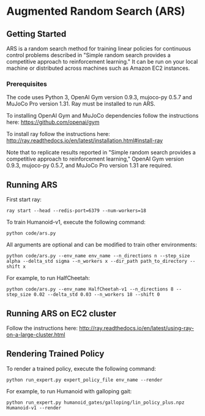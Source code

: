 # Augmented Random Search (ARS)


## Getting Started
ARS is a random search method for training linear policies for continuous control problems described in "Simple random search provides a competitive approach to reinforcement learning." It can be run on your local machine or distributed across machines such as Amazon EC2 instances. 


### Prerequisites

The code uses Python 3, OpenAI Gym version 0.9.3, mujoco-py 0.5.7 and MuJoCo Pro version 1.31. Ray must be installed to run ARS. 

To installing OpenAI Gym and MuJoCo dependencies follow the instructions here:
https://github.com/openai/gym

To install ray follow the instructions here: 
http://ray.readthedocs.io/en/latest/installation.html#install-ray

Note that to replicate results reported in "Simple random search provides a competitive approach to reinforcement learning," OpenAI Gym version 0.9.3, mujoco-py 0.5.7, and MuJoCo Pro version 1.31 are required. 

## Running ARS

First start ray:

```
ray start --head --redis-port=6379 --num-workers=18
```

To train Humanoid-v1, execute the following command: 

```
python code/ars.py
```


All arguments are optional and can be modified to train other environments:

```
python code/ars.py --env_name env_name --n_directions n --step_size alpha --delta_std sigma --n_workers x --dir_path path_to_directory --shift x
```

For example, to run HalfCheetah:

```
python code/ars.py --env_name HalfCheetah-v1 --n_directions 8 --step_size 0.02 --delta_std 0.03 --n_workers 18 --shift 0
```

## Running ARS on EC2 cluster

Follow the instructions here: http://ray.readthedocs.io/en/latest/using-ray-on-a-large-cluster.html


## Rendering Trained Policy

To render a trained policy, execute the following command:

```
python run_expert.py expert_policy_file env_name --render
```

For example, to run Humanoid with galloping gait:

```
python run_expert.py humanoid_gates/galloping/lin_policy_plus.npz Humanoid-v1 --render 
```
